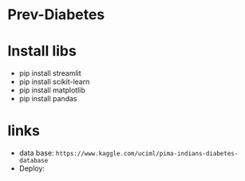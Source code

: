 # Prev-Diabetes


# Install libs
- pip install streamlit
- pip install scikit-learn
- pip install matplotlib
- pip install pandas


# links
- data base: `https://www.kaggle.com/uciml/pima-indians-diabetes-database`
- Deploy: 